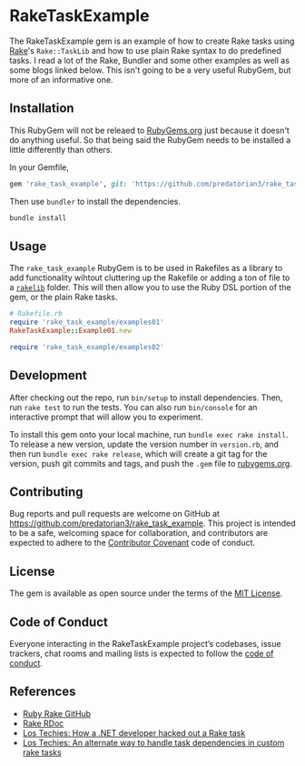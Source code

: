# RakeTaskExample

The RakeTaskExample gem is an example of how to create Rake tasks using [Rake](https://github.com/ruby/rake)'s `Rake::TaskLib` and how to use plain Rake syntax to do predefined tasks. I read a lot of the Rake, Bundler and some other examples as well as some blogs linked below. This isn't going to be a very useful RubyGem, but more of an informative one. 

## Installation

This RubyGem will not be releaed to [RubyGems.org](https://rubygems.org) just because it doesn't do anything useful. So that being said the RubyGem needs to be installed a little differently than others.

In your Gemfile,
```ruby
gem 'rake_task_example', git: 'https://github.com/predatorian3/rake_task_example'
```

Then use `bundler` to install the dependencies. 
```bash
bundle install
```

## Usage

The `rake_task_example` RubyGem is to be used in Rakefiles as a library to add functionality wihtout cluttering up the Rakefile or adding a ton of file to a [`rakelib`](https://ruby.github.io/rake/doc/rakefile_rdoc.html#label-Rakefile+Path) folder. This will then allow you to use the Ruby DSL portion of the gem, or the plain Rake tasks. 

```ruby
# Rakefile.rb
require 'rake_task_example/examples01'
RakeTaskExample::Example01.new

require 'rake_task_example/examples02'
```

## Development

After checking out the repo, run `bin/setup` to install dependencies. Then, run `rake test` to run the tests. You can also run `bin/console` for an interactive prompt that will allow you to experiment.

To install this gem onto your local machine, run `bundle exec rake install`. To release a new version, update the version number in `version.rb`, and then run `bundle exec rake release`, which will create a git tag for the version, push git commits and tags, and push the `.gem` file to [rubygems.org](https://rubygems.org).

## Contributing

Bug reports and pull requests are welcome on GitHub at https://github.com/predatorian3/rake_task_example. This project is intended to be a safe, welcoming space for collaboration, and contributors are expected to adhere to the [Contributor Covenant](http://contributor-covenant.org) code of conduct.

## License

The gem is available as open source under the terms of the [MIT License](http://opensource.org/licenses/MIT).

## Code of Conduct

Everyone interacting in the RakeTaskExample project’s codebases, issue trackers, chat rooms and mailing lists is expected to follow the [code of conduct](https://github.com/[USERNAME]/rake_task_example/blob/master/CODE_OF_CONDUCT.md).

## References

* [Ruby Rake GitHub](https://github.com/ruby/rake)
* [Rake RDoc](https://ruby.github.io/rake)
* [Los Techies: How a .NET developer hacked out a Rake task](https://lostechies.com/derickbailey/2009/09/17/how-a-net-developer-hacked-out-a-rake-task/)
* [Los Techies: An alternate way to handle task dependencies in custom rake tasks](https://lostechies.com/derickbailey/2009/09/18/an-alternate-way-to-handle-task-dependencies-in-custom-rake-tasks/)

